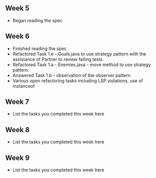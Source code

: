 ## Week 5

- Began reading the spec

## Week 6

- Finished reading the spec
- Refactored Task 1.e - Goals.java to use strategy pattern with the assistance of Partner to review failing tests.
- Refactored Task 1.a - Enemies.java - move method to use strategy pattern.
- Answered Task 1.b - observation of the observer pattern
- Various open refactoring tasks including LSP violations, use of instanceof


## Week 7

- List the tasks you completed this week here

## Week 8

- List the tasks you completed this week here

## Week 9

- List the tasks you completed this week here
